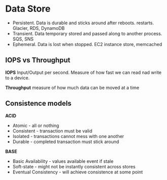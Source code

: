 # Data Store
- Persistent. Data is durable and sticks around after reboots. restarts. Glacier, RDS, DynamoDB
- Transient. Data temporary stored and passed along to another process. SQS, SNS
- Ephemeral. Data is lost when stopped. EC2 instance store, memcached


## IOPS vs Throughput
__IOPS__ Input/Output per second. Measure of how fast we can read nad write to a device.

__Throughput__ measure of how much data can be moved at a time

## Consistence models
__ACID__
- Atomic - all or nothing
- Consistent - transaction must be valid
- Isolated - transactions cannot mess with one another
- Durable - completed transaction must stick around

__BASE__ 
- Basic Availability - values available event if stale
- Soft-state - might not be instantly consistent across stores
- Eventual Consistency - will achieve consistence at some point